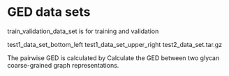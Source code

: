 # GED data sets


train_validation_data_set is for training and validation

test1_data_set_bottom_left
test1_data_set_upper_right
test2_data_set.tar.gz


The pairwise GED is calculated by Calculate the GED between two glycan coarse-grained graph representations.
